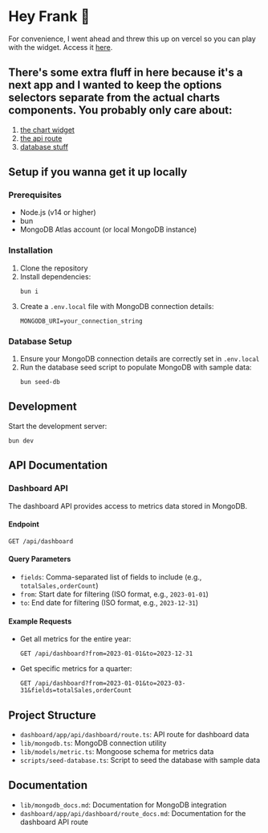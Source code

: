 

# Hey Frank 👋 
For convenience, I went ahead and threw this up on vercel so you can play with the widget. Access it [here](https://siso-takehome.vercel.app/). 

## There's some extra fluff in here because it's a next app and I wanted to keep the options selectors separate from the actual charts components. You probably only care about:
1. [the chart widget](https://github.com/lucasgreenwell/siso_takehome/tree/main/dashboard/components/charts)
2. [the api route](https://github.com/lucasgreenwell/siso_takehome/blob/main/dashboard/app/api/dashboard/route.ts)
3. [database stuff](https://github.com/lucasgreenwell/siso_takehome/tree/main/dashboard/app/api/dashboard/db)

## Setup if you wanna get it up locally

### Prerequisites
- Node.js (v14 or higher)
- bun
- MongoDB Atlas account (or local MongoDB instance)

### Installation
1. Clone the repository
2. Install dependencies:
   ```
   bun i
   ```
3. Create a `.env.local` file with MongoDB connection details:
   ```
   MONGODB_URI=your_connection_string
   ```

### Database Setup
1. Ensure your MongoDB connection details are correctly set in `.env.local`
2. Run the database seed script to populate MongoDB with sample data:
   ```
   bun seed-db
   ```

## Development
Start the development server:
```
bun dev
```

## API Documentation

### Dashboard API
The dashboard API provides access to metrics data stored in MongoDB.

#### Endpoint
```
GET /api/dashboard
```

#### Query Parameters
- `fields`: Comma-separated list of fields to include (e.g., `totalSales,orderCount`)
- `from`: Start date for filtering (ISO format, e.g., `2023-01-01`)
- `to`: End date for filtering (ISO format, e.g., `2023-12-31`)

#### Example Requests
- Get all metrics for the entire year:
  ```
  GET /api/dashboard?from=2023-01-01&to=2023-12-31
  ```
- Get specific metrics for a quarter:
  ```
  GET /api/dashboard?from=2023-01-01&to=2023-03-31&fields=totalSales,orderCount
  ```

## Project Structure
- `dashboard/app/api/dashboard/route.ts`: API route for dashboard data
- `lib/mongodb.ts`: MongoDB connection utility
- `lib/models/metric.ts`: Mongoose schema for metrics data
- `scripts/seed-database.ts`: Script to seed the database with sample data

## Documentation
- `lib/mongodb_docs.md`: Documentation for MongoDB integration
- `dashboard/app/api/dashboard/route_docs.md`: Documentation for the dashboard API route 
